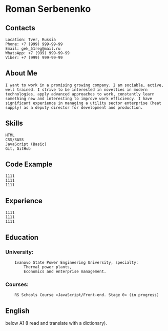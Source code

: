 # Roman Serbenenko

## Contacts
	Location: Tver, Russia
	Phone: +7 (999) 999-99-99
	Email: gek_51reg@mail.ru
	WhatsApp: +7 (999) 999-99-99
	Viber: +7 (999) 999-99-99

## About Me
	I want to work in a promising growing company. I am sociable, active, well trained. I strive to be interested in novelties in modern technologies, apply advanced approaches to work, constantly learn something new and interesting to improve work efficiency. I have significant experience in managing a utility sector enterprise (heat supply) as a deputy director for development and production.

## Skills
	HTML
	CSS/SASS
	JavaScript (Basic)
	Git, GitHub

## Code Example
	1111
	1111
	1111

## Experience
	1111
	1111
	1111

## Education
### University: 
		Ivanovo State Power Engineering University, specialty: 
			Thermal power plants, 
			Economics and enterprise management.
### Courses: 
		RS Schools Course «JavaScript/Front-end. Stage 0» (in progress)

## English
below A1 (I read and translate with a dictionary).